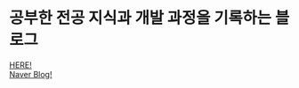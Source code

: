 # 공부한 전공 지식과 개발 과정을 기록하는 블로그

[HERE!](https://jihoharrison.github.io/)    
[Naver Blog!](https://blog.naver.com/jhshin925)
